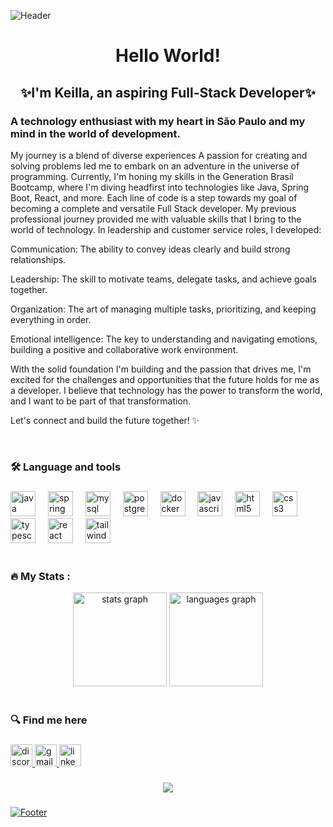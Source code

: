 ![Header](https://capsule-render.vercel.app/api?type=waving&height=130&color=gradient&customColorList=20&section=header)

<h1 align="center">Hello World!</h1>
<h2 align="center">✨I'm Keilla, an aspiring Full-Stack Developer✨</h2>

###

<div align="left">  


<h3>A technology enthusiast with my heart in São Paulo and my mind in the world of development.</h3>

My journey is a blend of diverse experiences
A passion for creating and solving problems led me to embark on an adventure in the universe of programming. Currently, I'm honing my skills in the Generation Brasil Bootcamp, where I'm diving headfirst into technologies like Java, Spring Boot, React, and more. Each line of code is a step towards my goal of becoming a complete and versatile Full Stack developer.
My previous professional journey provided me with valuable skills that I bring to the world of technology. In leadership and customer service roles, I developed:

Communication: The ability to convey ideas clearly and build strong relationships.

Leadership: The skill to motivate teams, delegate tasks, and achieve goals together.

Organization: The art of managing multiple tasks, prioritizing, and keeping everything in order.

Emotional intelligence: The key to understanding and navigating emotions, building a positive and collaborative work environment.

With the solid foundation I'm building and the passion that drives me, I'm excited for the challenges and opportunities that the future holds for me as a developer. I believe that technology has the power to transform the world, and I want to be part of that transformation.

Let's connect and build the future together! ✨

</div> 

<br>

###

<h3 align="left">🛠 Language and tools</h3>

###

<div align="left">
  <img src="https://cdn.jsdelivr.net/gh/devicons/devicon/icons/java/java-original.svg" height="40" alt="java logo"  />
  <img width="12" />
  <img src="https://cdn.jsdelivr.net/gh/devicons/devicon/icons/spring/spring-original.svg" height="40" alt="spring logo"  />
  <img width="12" />
  <img src="https://cdn.jsdelivr.net/gh/devicons/devicon/icons/mysql/mysql-original.svg" height="40" alt="mysql logo"  />
  <img width="12" />
  <img src="https://cdn.jsdelivr.net/gh/devicons/devicon/icons/postgresql/postgresql-original.svg" height="40" alt="postgresql logo"  />
  <img width="12" />
  <img src="https://cdn.jsdelivr.net/gh/devicons/devicon/icons/docker/docker-plain-wordmark.svg" height="40" alt="docker logo"  />
  <img width="12" />
  <img src="https://cdn.jsdelivr.net/gh/devicons/devicon/icons/javascript/javascript-original.svg" height="40" alt="javascript logo"  />
  <img width="12" />
  <img src="https://cdn.jsdelivr.net/gh/devicons/devicon/icons/html5/html5-original.svg" height="40" alt="html5 logo"  />
  <img width="12" />
  <img src="https://cdn.jsdelivr.net/gh/devicons/devicon/icons/css3/css3-original.svg" height="40" alt="css3 logo"  />
  <img width="12" />
  <img src="https://cdn.jsdelivr.net/gh/devicons/devicon/icons/typescript/typescript-original.svg" height="40" alt="typescript logo"  />
  <img width="12" />
  <img src="https://cdn.jsdelivr.net/gh/devicons/devicon/icons/react/react-original.svg" height="40" alt="react logo"  />
  <img width="12" />
  <img src="https://cdn.jsdelivr.net/gh/devicons/devicon/icons/tailwindcss/tailwindcss-original-wordmark.svg" height="40" alt="tailwindcss logo"  />
</div>

<br>

###

<h3>🔥   My Stats :</h3>

<div align="center">
  <img src="https://github-readme-stats.vercel.app/api?username=Keifsant&hide_title=false&hide_rank=false&show_icons=true&include_all_commits=true&count_private=true&disable_animations=false&theme=radical&locale=en&hide_border=false" height="150" alt="stats graph"  />
  <img src="https://github-readme-stats.vercel.app/api/top-langs?username=Keifsant&locale=en&hide_title=false&layout=compact&card_width=320&langs_count=5&theme=radical&hide_border=false" height="150" alt="languages graph"  />
</div>

<br>

###

<h3>🔍 Find me here </h3>

###

<div align="left">
  <a href="https://discord.com/channels/@keifsant" target="Perfil Discord">
  <img src="https://img.shields.io/static/v1?message=Discord&logo=discord&label=&color=7289DA&logoColor=white&labelColor=&style=for-the-badge" height="35" alt="discord logo"  />
  <a href="mailto:keyllafsantos1@gmail.com" title="Gmail">
  <img src="https://img.shields.io/static/v1?message=Gmail&logo=gmail&label=&color=D14836&logoColor=white&labelColor=&style=for-the-badge" height="35" alt="gmail logo"  />
  <a href="https://www.linkedin.com/in/keilla-santos-dev/" title="LinkedIn">
  <img src="https://img.shields.io/static/v1?message=LinkedIn&logo=linkedin&label=&color=0077B5&logoColor=white&labelColor=&style=for-the-badge" height="35" alt="linkedin logo"  />
  </div>

###

<div align="center">
  <img src="https://visitor-badge.laobi.icu/badge?page_id=Keifsant&left_color=violet&right_color=cornflowerblue"  />
</div>

###

![Footer](https://capsule-render.vercel.app/api?type=waving&height=130&color=gradient&customColorList=20&section=footer)
